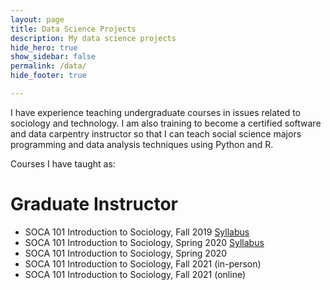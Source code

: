 ```yaml
---
layout: page
title: Data Science Projects
description: My data science projects
hide_hero: true
show_sidebar: false
permalink: /data/
hide_footer: true

---
```


I have experience teaching undergraduate courses in issues related to sociology and technology. I am also training to become a certified software and data carpentry instructor so that I can teach social science majors programming and data analysis techniques using Python and R.

Courses I have taught as:

# Graduate Instructor

- SOCA 101 Introduction to Sociology, Fall 2019 <a href="/files/SOCA101f19_SyllabusVG.pdf" target="_blank"> Syllabus</a>
- SOCA 101 Introduction to Sociology, Spring 2020 <a href="/files/Soca101s20_SyllabusVG.pdf" target="_blank"> Syllabus</a>
- SOCA 101 Introduction to Sociology, Spring 2020
- SOCA 101 Introduction to Sociology, Fall 2021 (in-person)
- SOCA 101 Introduction to Sociology, Fall 2021 (online)



